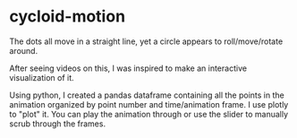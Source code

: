 # cycloid-motion

The dots all move in a straight line, yet a circle appears to roll/move/rotate around.

After seeing videos on this, I was inspired to make an interactive visualization of it.

Using python, I created a pandas dataframe containing all the points in the animation organized by point number and time/animation frame. I use plotly to "plot" it. You can play the animation through or use the slider to manually scrub through the frames.
